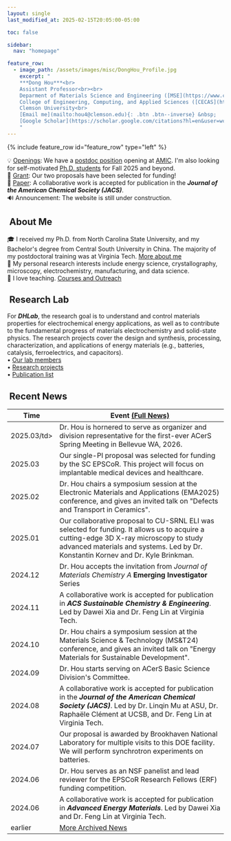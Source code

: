 ```yaml
---
layout: single
last_modified_at: 2025-02-15T20:05:00-05:00

toc: false

sidebar:
  nav: "homepage"

feature_row:
  - image_path: /assets/images/misc/DongHou_Profile.jpg
    excerpt: "
    ***Dong Hou***<br>
    Assistant Professor<br><br>
    Deparment of Materials Science and Engineering ([MSE](https://www.clemson.edu/cecas/departments/mse/index.html))<br>
    College of Engineering, Computing, and Applied Sciences ([CECAS](https://www.clemson.edu/cecas/index.html))<br>
    Clemson University<br>
    [Email me](mailto:hou4@clemson.edu){: .btn .btn--inverse} &nbsp;
    [Google Scholar](https://scholar.google.com/citations?hl=en&user=wc392IUAAAAJ){: .btn .btn--inverse}
    "
---
```

{% include feature_row id="feature_row" type="left" %}
<!-- Latest news, sync with brief-news section-->
<!-- Update the dates on header section-->
<div class="notice--success">
  💡 <a href="/group/index.html">Openings</a>: We have a <a href="/assets/AMIC_Postdoc_202501.pdf">postdoc position</a> opening at <a href="/assets/AMIC_Flyer_202501.pdf">AMIC</a>. I'm also looking for self-motivated <a href="/assets/lab_openings.pdf">Ph.D. students</a> for Fall 2025 and beyond.<br>
  🌟 <a href="/index.html#recent-news">Grant</a>: Our two proposals have been selected for funding!<br>
  📝 <a href="/index.html#recent-news">Paper</a>: A collaborative work is accepted for publication in the <b><em>Journal of the American Chemical Society (JACS)</em></b>.<br>
  🔊 Announcement: The website is still under construction.<br>
</div>

## <i class="fa fa-feather-alt fa-fw"></i>&nbsp;About Me
🎓 I received my Ph.D. from North Carolina State University, and my Bachelor's degree from Central South University in China. The majority of my postdoctoral training was at Virginia Tech. <a href="/bio/index.html">More about me</a><br>
🔬 My personal research interests include energy science, crystallography, microscopy, electrochemistry, manufacturing, and data science.<br>
📘 I love teaching. <a href="/teaching/index.html">Courses and Outreach</a><br>

## <i class="fa fa-layer-group fa-fw"></i>&nbsp;Research Lab
For <b><em>DHLab</em></b>, the research goal is to understand and control materials properties for electrochemical energy applications, as well as to contribute to the fundamental progress of materials electrochemistry and solid-state physics. The research projects cover the design and synthesis, processing, characterization, and applications of energy materials (e.g., batteries, catalysis, ferroelectrics, and capacitors).<br>
&bull;&nbsp;<a href="/group/index.html">Our lab members</a><br>
&bull;&nbsp;<a href="/research/index.html">Research projects</a><br>
&bull;&nbsp;<a href="/products/index.html">Publication list</a><br>
<!-- Full financial support (RA/TA) will be provided. I always welcome undergraduate students to join. -->

## <i class="fa fa-seedling fa-fw"></i>&nbsp;Recent News
<table>
  <thead><tr><th>Time</th><th>Event&nbsp;<a href="/posts/index.html">(Full News)</a></th></tr></thead>
  <tbody>
    <!-- <tr><td>2025.0x</td><td>text</td></tr> -->
    <tr><td>2025.03/td><td>Dr. Hou is hornered to serve as organizer and division representative for the first-ever ACerS Spring Meeting in Bellevue WA, 2026.</td></tr>
    <tr><td>2025.03</td><td>Our single-PI proposal was selected for funding by the SC EPSCoR. This project will focus on implantable medical devices and healthcare.</td></tr>
    <tr><td>2025.02</td><td>Dr. Hou chairs a symposium session at the Electronic Materials and Applications (EMA2025) conference, and gives an invited talk on "Defects and Transport in Ceramics".</td></tr>
    <tr><td>2025.01</td><td>Our collaborative proposal to CU-SRNL ELI was selected for funding. It allows us to acquire a cutting-edge 3D X-ray microscopy to study advanced materials and systems. Led by Dr. Konstantin Kornev and Dr. Kyle Brinkman.</td></tr>
    <tr><td>2024.12</td><td>Dr. Hou accepts the invitation from <em>Journal of Materials Chemistry A</em> <b>Emerging Investigator</b> Series</td></tr>
    <tr><td>2024.11</td><td>A collaborative work is accepted for publication in <b><em>ACS Sustainable Chemistry & Engineering</em></b>. Led by Dawei Xia and Dr. Feng Lin at Virginia Tech.</td></tr>
    <tr><td>2024.10</td><td>Dr. Hou chairs a symposium session at the Materials Science & Technology (MS&T24) conference, and gives an invited talk on "Energy Materials for Sustainable Development".</td></tr>
    <tr><td>2024.09</td><td>Dr. Hou starts serving on ACerS Basic Science Division's Committee.</td></tr>    
    <tr><td>2024.08</td><td>A collaborative work is accepted for publication in the <b><em>Journal of the American Chemical Society (JACS)</em></b>. Led by Dr. Linqin Mu at ASU, Dr. Raphaële Clément at UCSB, and Dr. Feng Lin at Virginia Tech.</td></tr>
    <tr><td>2024.07</td><td>Our proposal is awarded by Brookhaven National Laboratory for multiple visits to this DOE facility. We will perform synchrotron experiments on batteries.</td></tr>
    <tr><td>2024.06</td><td>Dr. Hou serves as an NSF panelist and lead reviewer for the EPSCoR Research Fellows (ERF) funding competition.</td></tr>
    <tr><td>2024.06</td><td>A collaborative work is accepted for publication in <b><em>Advanced Energy Materials</em></b>. Led by Dawei Xia and Dr. Feng Lin at Virginia Tech.</td></tr>
    <tr><td>earlier</td><td><a href="/posts/index.html">More Archived News</td></tr>
  </tbody>
</table>